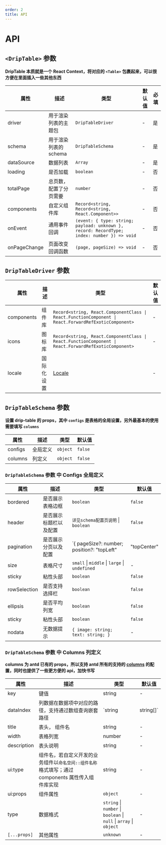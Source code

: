 ```yaml
---
order: 2
title: API
---
```


# API

## `<DripTable>` 参数

**DripTable 本质就是一个 React Context，将对应的 `<Table>` 包裹起来，可以很方便在里面插入一些其他东西**

| 属性               | 描述                                                                                  | 类型                                   | 默认值  | 必填 |
| ------------------ | ------------------------------------------------------------------------------------- | -------------------------------------- | ------- | ---- |
| driver             | 用于渲染列表的主题包 | `DripTableDriver`                               | -       | 是   |
| schema             | 用于渲染列表的 schema | `DripTableSchema`                               | -       | 是   |
| dataSource         | 数据列表                                                           | `Array`                  | -       | 是   |
| loading            | 是否加载         | `boolean`                  | -       | 否   |
| totalPage          | 总页数，配置了分页需要         | `number`                  | -       | 否   |
| components         | 自定义组件库         | `Record<string, Record<string, React.Component>>`                  | -       | 否   |
| onEvent            | 通用事件回调         | `(event: { type: string; payload: unknown }, record: RecordType; index: number }) => void`                  | -       | 否   |
| onPageChange       | 页面改变回调函数         | `(page, pageSize) => void`                  | -       | 否   |

## `DripTableDriver` 参数
| 属性                  | 描述                                                                      | 类型                | 默认值      |
| --------------------- | ------------------------------------------------------------------------- | ------------------- | ----------- |
| components             | 组件库 | `Record<string, React.ComponentClass \| React.FunctionComponent \| React.ForwardRefExoticComponent>`                               | -       | 是   |
| icons             | 图标库 | `Record<string, React.ComponentClass \| React.FunctionComponent \| React.ForwardRefExoticComponent>`                               | -       | 是   |
| locale             | 国际化设置 | [Locale](https://ant.design/docs/react/i18n-cn)                               | -       | 是   |

## `DripTableSchema` 参数

**设置 drip-table 的 props，其中 `configs` 是表格的全局设置，另外最基本的使用需要填写 `columns`**

| 属性                  | 描述                                                                      | 类型                | 默认值      |
| --------------------- | ------------------------------------------------------------------------- | ------------------- | ----------- |
| configs               | 全局定义                                                                    | `object`            | `false`     |
| columns               | 列定义                                                                    | `object`            | `false`     |

### `DripTableSchema` 参数 中 Configs 全局定义
| 属性                  | 描述                                                                      | 类型                | 默认值      |
| --------------------- | ------------------------------------------------------------------------- | ------------------- | ----------- |
| bordered               | 是否展示表格边框              | `boolean`            | `false`     |
| header               | 是否展示标题栏以及配置             | `详见schema配置页说明` \| `boolean`           | `false`     |
| pagination               | 是否展示分页以及配置              | `{ pageSize?: number; position?: "topLeft" | "topCenter" | "topRight" | "bottomLeft" | "bottomCenter" | "bottomRight"; }` \| `false`            | `false`     |
| size               | 表格尺寸              | `small` \| `middle` \| `large` \| `undefined`            | -     |
| sticky               | 粘性头部              | `boolean`            | `false`     |
| rowSelection               | 是否支持选择栏              | `boolean`            | `false`     |
| ellipsis               | 是否平均列宽              | `boolean`            | `false`     |
| sticky               | 粘性头部              | `boolean`            | `false`     |
| nodata               | 无数据提示              | `{ image: string; text: string; }`            | -     |

### `DripTableSchema` 参数 中 Columns 列定义

**columns 为 antd 已有的 props，所以支持 antd 所有的支持的 [columns](https://ant.design/components/table-cn/#Column) 的配置，同时也提供了一些更方便的 api，加快书写**

| 属性      | 描述                                                | 类型                                                  | 默认值 |
| --------- | --------------------------------------------------- | ----------------------------------------------------- | ------ |
| key  | 键值 | string | - |
| dataIndex  | 列数据在数据项中对应的路径，支持通过数组查询嵌套路径 | `string | string[]` | - |
| title  | 表头， 组件名 | string | - |
| width  | 表格列宽 | number | - |
| description  | 表头说明 | string | - |
| ui:type  | 组件名，若自定义开发的业务组件以`命名空间::组件名称`格式填写；通过 components 属性传入组件库实现 | string | - |
| ui:props  | 组件属性 | `object` | - |
| type  | 数据格式 | `string` \| `number` \| `boolean` \| `null` \| `array` \| `object` | - |
| `[...props]`  | 其他属性 | `unknown` | - |
